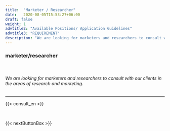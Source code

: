 ```yaml
---
title:  "Marketer / Researcher"
date:   2020-08-05T15:53:27+06:00
draft: false
weight: 1
advtitle2: "Available Positions/ Application Guidelines"
advtitle3: "REQUIREMENT"
description: "We are looking for marketers and researchers to consult with our clients in the areas of research and marketing."
---
```


### **marketer/researcher**
&nbsp;
###### We are looking for marketers and researchers to consult with our clients in the areas of research and marketing.
---
<!-- path of this shortcode:= themes/navigator-hugo/layouts/shortcodes/consult_en.html -->
{{< consult_en >}}

&nbsp;

{{< nextButtonBox >}}

